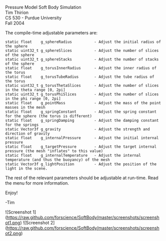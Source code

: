 Pressure Model Soft Body Simulation  
Tim Thirion  
CS 530 - Purdue University  
Fall 2004

The compile-time adjustable parameters are:

    static float    g_sphereRadius          - Adjust the initial radius of the sphere
    static uint32_t g_sphereSlices          - Adjust the number of slices of the sphere
    static uint32_t g_sphereStacks          - Adjust the number of stacks of the sphere
    static float    g_torusInnerRadius      - Adjust the inner radius of the torus
    static float    g_torusTubeRadius       - Adjust the tube radius of the torus
    static uint32_t g_torusThetaSlices      - Adjust the number of slices in the theta range [0, 2pi]
    static uint32_t g_torusPhiSlices        - Adjust the number of slices in the phi range [0, 2pi]
    static float    g_pointMass             - Adjust the mass of the point masses in the mesh
    static float    g_springConstant        - Adjust the spring constant for the sphere (the torus is different)
    static float    g_springDamping         - Adjust the damping constant for the springs
    static Vector3f g_gravity               - Adjust the strength and direction of gravity
    static float    g_internalPressure      - Adjust the initial internal pressure
    static float    g_targetPressure        - Adjust the target internal pressure (the mesh "inflates" to this value)
    static float    g_internalTemperature   - Adjust the internal temperature (and thus the buoyancy) of the mesh
    static Vector3f g_lightPosition         - Adjust the position of the light in the scene.

The rest of the relevant parameters should be adjustable at run-time. Read the menu for more information.

Enjoy!

-Tim

![Screenshot 1]
(https://raw.github.com/forscience/SoftBody/master/screenshots/screenshot1.png)
![Screenshot 2]
(https://raw.github.com/forscience/SoftBody/master/screenshots/screenshot2.png)
